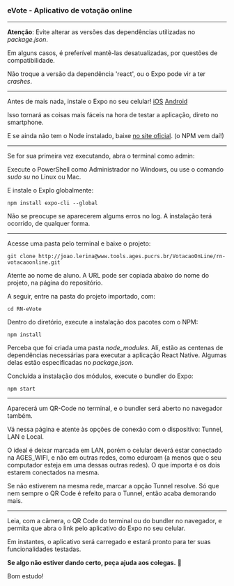 ### eVote - Aplicativo de votação online  

---

**Atenção**: Evite alterar as versões das dependências utilizadas no *package.json*.

Em alguns casos, é preferível mantê-las desatualizadas, por questões de compatibilidade. 

Não troque a versão da dependência 'react', ou o Expo pode vir a ter *crashes*. 

---

Antes de mais nada, instale o Expo no seu celular! [iOS](https://itunes.apple.com/us/app/expo-client/id982107779?mt=8) [Android](https://play.google.com/store/apps/details?id=host.exp.exponent&hl=pt_BR)

Isso tornará as coisas mais fáceis na hora de testar a aplicação, direto no smartphone. 

E se ainda não tem o Node instalado, baixe [no site oficial](https://nodejs.org/en/download/). (o NPM vem daí!)

---

Se for sua primeira vez executando, abra o terminal como admin: 

Execute o PowerShell como Administrador no Windows, ou use o comando *sudo su* no Linux ou Mac.

E instale o Explo globalmente:

```
npm install expo-cli --global
```

Não se preocupe se aparecerem algums erros no log. A instalação terá ocorrido, de qualquer forma.

---

Acesse uma pasta pelo terminal e baixe o projeto:

```
git clone http://joao.lerina@www.tools.ages.pucrs.br/VotacaoOnLine/rn-votacaoonline.git
```
Atente ao nome de aluno. A URL pode ser copiada abaixo do nome do projeto, na página do repositório.

A seguir, entre na pasta do projeto importado, com:

```
cd RN-eVote
```
Dentro do diretório, execute a instalação dos pacotes com o NPM:
```
npm install
```
Perceba que foi criada uma pasta *node_modules*. Alí, estão as centenas de dependências necessárias para executar a aplicação React Native. Algumas delas estão especificadas no *package.json*.

Concluída a instalação dos módulos, execute o bundler do Expo:
```
npm start
```
---

Aparecerá um QR-Code no terminal, e o bundler será aberto no navegador também.

Vá nessa página e atente às opções de conexão com o dispositivo: Tunnel, LAN e Local. 

O ideal é deixar marcada em LAN, porém o celular deverá estar conectado na AGES_WIFI, e não em outras redes, como eduroam (a menos que o seu computador esteja em uma dessas outras redes). O que importa é os dois estarem conectados na mesma.

Se não estiverem na mesma rede, marcar a opção Tunnel resolve. Só que nem sempre o QR Code é refeito para o Tunnel, então acaba demorando mais.

---

Leia, com a câmera, o QR Code do terminal ou do bundler no navegador, e permita que abra o link pelo aplicativo do Expo no seu celular.

Em instantes, o aplicativo será carregado e estará pronto para ter suas funcionalidades testadas.

**Se algo não estiver dando certo, peça ajuda aos colegas.** 🤠

Bom estudo!